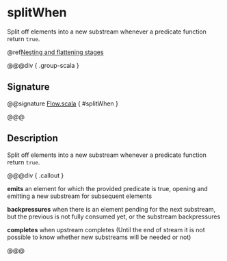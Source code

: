 # splitWhen

Split off elements into a new substream whenever a predicate function return `true`.

@ref[Nesting and flattening stages](../index.md#nesting-and-flattening-stages)

@@@div { .group-scala }

## Signature

@@signature [Flow.scala]($akka$/akka-stream/src/main/scala/akka/stream/scaladsl/Flow.scala) { #splitWhen }

@@@

## Description

Split off elements into a new substream whenever a predicate function return `true`.


@@@div { .callout }

**emits** an element for which the provided predicate is true, opening and emitting a new substream for subsequent elements

**backpressures** when there is an element pending for the next substream, but the previous is not fully consumed yet, or the substream backpressures

**completes** when upstream completes (Until the end of stream it is not possible to know whether new substreams will be needed or not)

@@@

